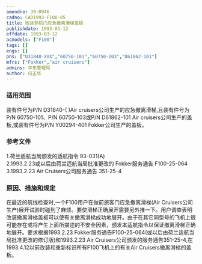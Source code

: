 ```yaml
---
amendno: 39-0946  
cadno: CAD1993-F100-05  
title: 改装登机门应急撤离滑梯盖板  
publishdate: 1993-03-12  
effdate: 1993-03-12  
acmodels: ["F100"]  
tags: []  
engs: []  
pns: ["D31840-XXX","60750-101","60750-103","D61862-101"]  
mfrs: ["Fokker","air cruisers"]  
admins: 华东管理局  
author: 何正华  
---
```

  
### 适用范围  
装有件号为P/N D31840-( )Air cruisers公司生产的应急撤离滑梯,且装有件号为P/N 60750-101、P/N 60750-103或P/N D61862-101 Air cruisers公司生产的盖板,或装有件号为P/N Y00294-401 Fokker公司生产的盖板。  
  
<!--more-->  
### 参考文件  
  1.荷兰适航当局颁发的适航指令 93-031(A)  
2.1993.2.23或以后由荷兰适航当局批准更改的 Fokker服务通告 F100-25-064  
  3.1993.2.23 Air Cruisers公司服务通告 351-25-4  
  
### 原因、措施和规定  

  在最近的航线检查时,一个F100用户在做前旅客门应急撤离滑梯(Air Cruisers公司生产)展开试验时碰到了麻烦。要使滑梯正确展开需要另外推一下。用户调查表明改装撤离滑梯盖板可以使有关撤离滑梯成功地展开。由于在其它同型号的飞机上很可能存在或将产生上面所描述的不安全因素，颁发本适航指令以保证撤离滑梯正确地展开。要求根据1993.2.23 Fokker服务通告F100-25-064(或以后由荷兰适航当局批准更改的修订版)和1993.2.23 Air Cruisers公司颁发的服务通告351-25-4,在1993.4.12以前改装和重新标识所有F100飞机上的有关Air Cruisers撤离滑梯的盖板。  
